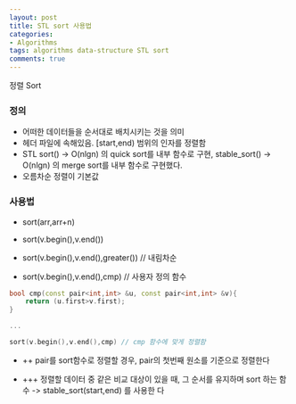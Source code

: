 ```yaml
---
layout: post
title: STL sort 사용법
categories:
- Algorithms
tags: algorithms data-structure STL sort
comments: true
---
```


정렬 Sort

### 정의

- 어떠한 데이터들을 순서대로 배치시키는 것을 의미
- <algorithm> 헤더 파일에 속해있음. [start,end) 범위의 인자를 정렬함
- STL sort() -> O(nlgn) 의 quick sort를 내부 함수로 구현, stable_sort() -> O(nlgn) 의 merge sort를 내부 함수로 구현했다.
- 오름차순 정렬이 기본값

### 사용법

- sort(arr,arr+n)

- sort(v.begin(),v.end())

- sort(v.begin(),v.end(),greater<type>()) // 내림차순

- sort(v.begin(),v.end(),cmp)  // 사용자 정의 함수
```c++
bool cmp(const pair<int,int> &u, const pair<int,int> &v){
	return (u.first>v.first);
}

...

sort(v.begin(),v.end(),cmp) // cmp 함수에 맞게 정렬함
```

- ++ pair를 sort함수로 정렬할 경우, pair의 첫번째 원소를 기준으로 정렬한다

- +++ 정렬할 데이터 중 같은 비교 대상이 있을 때, 그 순서를 유지하며 sort 하는 함수 -> stable_sort(start,end) 를 사용한
다
